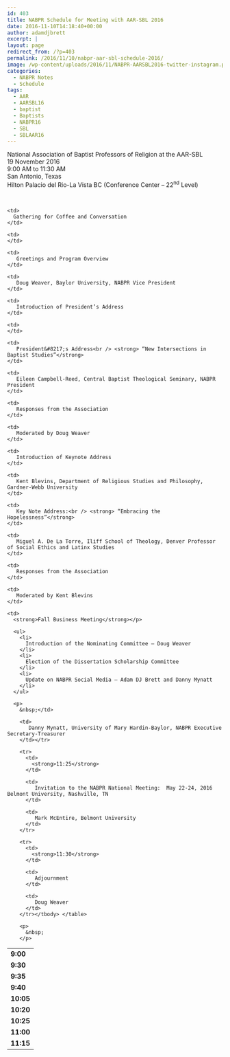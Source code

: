 ```yaml
---
id: 403
title: NABPR Schedule for Meeting with AAR-SBL 2016
date: 2016-11-10T14:18:40+00:00
author: adamdjbrett
excerpt: |
layout: page
redirect_from: /?p=403
permalink: /2016/11/10/nabpr-aar-sbl-schedule-2016/
image: /wp-content/uploads/2016/11/NABPR-AARSBL2016-twitter-instagram.png
categories:
  - NABPR Notes
  - Schedule
tags:
  - AAR
  - AARSBL16
  - baptist
  - Baptists
  - NABPR16
  - SBL
  - SBLAAR16
---
```

National Association of Baptist Professors of Religion at the AAR-SBL  
19 November 2016  
9:00 AM to 11:30 AM  
San Antonio, Texas  
Hilton Palacio del Rio-La Vista BC (Conference Center &#8211; 22<sup>nd</sup> Level)

&nbsp;

<table style="width: 75%;">
  <tr>
    <td>
      <strong>9:00</strong>
    </td>

    <td>
      Gathering for Coffee and Conversation
    </td>

    <td>
    </td>
  </tr>

  <tr>
    <td>
      <strong>9:30</strong>
    </td>

    <td>
       Greetings and Program Overview
    </td>

    <td>
       Doug Weaver, Baylor University, NABPR Vice President
    </td>
  </tr>

  <tr>
    <td>
      <strong>9:35</strong>
    </td>

    <td>
       Introduction of President’s Address
    </td>

    <td>
    </td>
  </tr>

  <tr>
    <td>
      <strong>9:40</strong>
    </td>

    <td>
       President&#8217;s Address<br /> <strong> “New Intersections in Baptist Studies”</strong>
    </td>

    <td>
       Eileen Campbell-Reed, Central Baptist Theological Seminary, NABPR President
    </td>
  </tr>

  <tr>
    <td>
      <strong>10:05</strong>
    </td>

    <td>
       Responses from the Association
    </td>

    <td>
       Moderated by Doug Weaver
    </td>
  </tr>

  <tr>
    <td>
      <strong>10:20</strong>
    </td>

    <td>
       Introduction of Keynote Address
    </td>

    <td>
       Kent Blevins, Department of Religious Studies and Philosophy, Gardner-Webb University
    </td>
  </tr>

  <tr>
    <td>
      <strong>10:25</strong>
    </td>

    <td>
       Key Note Address:<br /> <strong> “Embracing the Hopelessness”</strong>
    </td>

    <td>
       Miguel A. De La Torre, Iliff School of Theology, Denver Professor of Social Ethics and Latinx Studies
    </td>
  </tr>

  <tr>
    <td>
      <strong>11:00</strong>
    </td>

    <td>
       Responses from the Association
    </td>

    <td>
       Moderated by Kent Blevins
    </td>
  </tr>

  <tr>
    <td>
      <strong>11:15</strong>
    </td>

    <td>
      <strong>Fall Business Meeting</strong></p>

      <ul>
        <li>
          Introduction of the Nominating Committee – Doug Weaver
        </li>
        <li>
          Election of the Dissertation Scholarship Committee
        </li>
        <li>
          Update on NABPR Social Media – Adam DJ Brett and Danny Mynatt
        </li>
      </ul>

      <p>
        &nbsp;</td>

        <td>
           Danny Mynatt, University of Mary Hardin-Baylor, NABPR Executive Secretary-Treasurer
        </td></tr>

        <tr>
          <td>
            <strong>11:25</strong>
          </td>

          <td>
             Invitation to the NABPR National Meeting:  May 22-24, 2016 Belmont University, Nashville, TN
          </td>

          <td>
             Mark McEntire, Belmont University
          </td>
        </tr>

        <tr>
          <td>
            <strong>11:30</strong>
          </td>

          <td>
             Adjournment
          </td>

          <td>
             Doug Weaver
          </td>
        </tr></tbody> </table>

        <p>
          &nbsp;
        </p>
